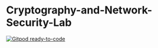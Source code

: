 # Cryptography-and-Network-Security-Lab

[![Gitpod ready-to-code](https://img.shields.io/badge/Gitpod-ready--to--code-blue?logo=gitpod)](https://gitpod.io/#https://github.com/rayvantsahni/Cryptography-and-Network-Security-Lab)

